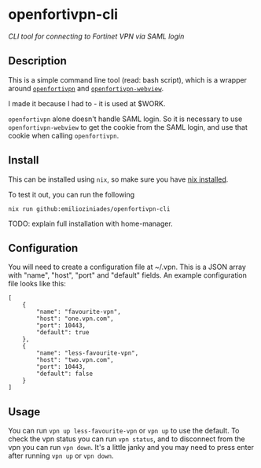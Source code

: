 # openfortivpn-cli

_CLI tool for connecting to Fortinet VPN via SAML login_

## Description

This is a simple command line tool (read: bash script), which is a wrapper around [`openfortivpn`](https://github.com/adrienverge/openfortivpn) and [`openfortivpn-webview`](https://github.com/gm-vm/openfortivpn-webview).

I made it because I had to - it is used at $WORK.

`openfortivpn` alone doesn't handle SAML login. So it is necessary to use `openfortivpn-webview` to get the cookie from the SAML login, and use that cookie when calling `openfortivpn`.

## Install

This can be installed using `nix`, so make sure you have [nix installed](https://nixos.org/download.html).

To test it out, you can run the following

```
nix run github:emilioziniades/openfortivpn-cli
```

TODO: explain full installation with home-manager.

## Configuration

You will need to create a configuration file at ~/.vpn. This is a JSON
array with "name", "host", "port" and "default" fields. An example
configuration file looks like this:

```
[
    {
        "name": "favourite-vpn",
        "host": "one.vpn.com",
        "port": 10443,
        "default": true
    },
    {
        "name": "less-favourite-vpn",
        "host": "two.vpn.com",
        "port": 10443,
        "default": false
    }
]
```

## Usage

You can run `vpn up less-favourite-vpn` or `vpn up` to use the
default. To check the vpn status you can run `vpn status`, and to
disconnect from the vpn you can run `vpn down`. It's a little janky
and you may need to press enter after running `vpn up` or `vpn down`.
